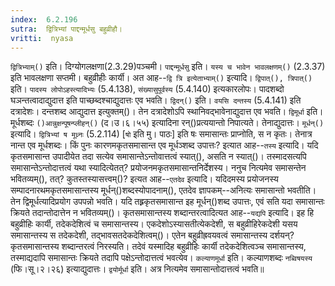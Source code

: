 ```yaml
---
index:  6.2.196
sutra:  द्वित्रिभ्यां पाद्दन्मूर्धसु बहुव्रीहौ।
vritti:  nyasa
---
```


`द्वित्रिभ्याम्()` इति। दिग्योगलक्षणा(2.3.29)पञ्चमी। `पाद्दन्मूर्धसु` इति। `यस्य च भावेन भावलक्षणम्()` (2.3.37) इति भावलक्षणा सप्तमी। बहुव्रीहीः कार्यी। अत आह--`द्वि त्रि इत्येताभ्याम्()` इत्यादि। `द्विपात्(), त्रिपात्()` इति। `पादस्य लोपोऽहस्त्यादिभ्यः` (5.4.138), `संख्यासुपूर्वस्य` (5.4.140) इत्यकारलोपः। पादशब्दो घञन्तत्वादाद्युदात्त इति पाच्छब्दश्चाद्युदात्तः एव भवति। `द्विदन्()` इति। `वयसि दन्तस्य` (5.4.141) इति दत्रादेशः। दन्तशब्द आद्युदात्त इत्युक्तम्()। तेन दत्रादेशोऽपि स्थानिवद्भावेनाद्युदात्त एव भवति। `द्विमूर्धा` इति। मूर्धशब्दः `()आन्नुक्षन्पूषन्प्लीहन्()` (द।उ।६।५५) इत्यादिना रन्()प्रत्ययान्तो निपात्यते। तेनाद्युदात्तः। `मूर्धन्()` इत्यादि। `द्वित्रिभ्यां ष मूध्र्नः` (5.2.114) [`षो` इति मु। पाठः] इति षः समासान्तः प्राप्नोति, स न कृतः। तेनात्र नान्त एव मूर्धशब्दः। किं पुनः कारणमकृतसमासान्त एव मूर्धञ्शब्द उपात्तः? इत्यात आह--`तस्य` इत्यादि। यदि कृतसमासान्त उपादीयेत तदा सत्येव समासान्तेऽन्तोवात्तत्वं स्यात्(), असति न स्यात्()। तस्मादसत्यपि समासान्तेऽन्तोदात्तत्वं यथा स्यादित्येतत्? प्रयोजनमकृतसमासान्तनिर्देशस्य। ननुच नित्यमेव समासन्तेन भवितव्यम्(), तत्? कुतस्तस्यासत्त्वम्()? इत्यत आह--`एतदेव` इत्यादि। यदिदमस्य प्रयोजनस्य सम्पादनारथमकृतसमासान्तस्य मूर्धन्()शब्दस्योपादनाम्(), एतदेव ज्ञापकम्--अनित्यः समासान्तो भवतीति। तेन द्विमूर्धत्यादिप्रयोग उपपन्नो भवति। यदि तह्र्रकृतसमासान्त इह मूर्धन्()शब्द उपात्तः, एवं सति यदा समासान्तः क्रियते तदान्तोदात्तेन न भवितव्यम्()। कृतसमासान्तस्य शब्दान्तरत्वादित्यत आह--`यद्यपि` इत्यादि। इह हि बहुव्रीहिः कार्यी, तदेकदेशित्वं च समासान्तस्य। एकदेशोऽस्यासतीत्येकदेशी, स बहुव्रीहिरेकदेशी यसय समासान्तस्य स तदेकदेशी, तद्भावसतदेकदेशित्वम्()। एतेन बहुव्रीह्रवयवत्वं समासान्तस्य दर्शयन्? कृतसमासान्तस्य शब्दान्तरत्वं निरस्यति। तदेवं यस्मादिह बहुव्रीहिः कार्यी तदेकदेशित्वञ्च समासान्तस्य, तस्माद्यदापि समासान्तः क्रियते तदापि पक्षेऽन्तोदात्तत्वं भवत्येव। `कल्याणमूर्धा` इति। कल्याणशब्दः `नब्विषयस्य` (फि।सू।२।२६) इत्याद्युदात्तः। `द्वयोर्मूर्धा` इति। अत्र नित्यमेव समासान्तोदात्तत्वं भवति॥
